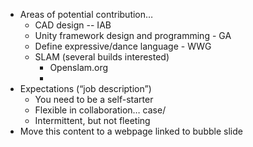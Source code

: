 - Areas of potential contribution…
    - CAD design -- IAB
    - Unity framework design and programming - GA
    - Define expressive/dance language - WWG
    - SLAM (several builds interested)
        - Openslam.org
        - 
- Expectations (“job description”)
    - You need to be a self-starter
    - Flexible in collaboration… case/
    - Intermittent, but not fleeting
- Move this content to a webpage linked to bubble slide
